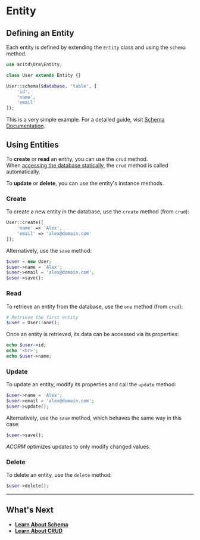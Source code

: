 # Entity

## Defining an Entity
Each entity is defined by extending the `Entity` class and using the `schema` method.

```php
use acitd\Orm\Entity;

class User extends Entity {}

User::schema($database, 'table', [
    'id',
    'name',
    'email'
]);
```

This is a very simple example. For a detailed guide, visit [Schema Documentation](schema.md).

## Using Entities
To **create** or **read** an entity, you can use the `crud` method.  
When [accessing the database statically](database.md#1-schema-access), the `crud` method is called automatically.

To **update** or **delete**, you can use the entity's instance methods.

### Create
To create a new entity in the database, use the `create` method (from `crud`):

```php
User::create([
    'name' => 'Alex',
    'email' => 'alex@domain.com'
]);
```

Alternatively, use the `save` method:

```php
$user = new User;
$user->name = 'Alex';
$user->email = 'alex@domain.com';
$user->save();
```

### Read
To retrieve an entity from the database, use the `one` method (from `crud`):

```php
# Retrieve the first entity
$user = User::one();
```

Once an entity is retrieved, its data can be accessed via its properties:

```php
echo $user->id;
echo '<br>';
echo $user->name;
```

### Update
To update an entity, modify its properties and call the `update` method:

```php
$user->name = 'Alex';
$user->email = 'alex@domain.com';
$user->update();
```

Alternatively, use the `save` method, which behaves the same way in this case:

```php
$user->save();
```

*ACORM* optimizes updates to only modify changed values.

### Delete
To delete an entity, use the `delete` method:

```php
$user->delete();
```
---

## What's Next
- [**Learn About Schema**](schema.md)
- [**Learn About CRUD**](crud.md)

